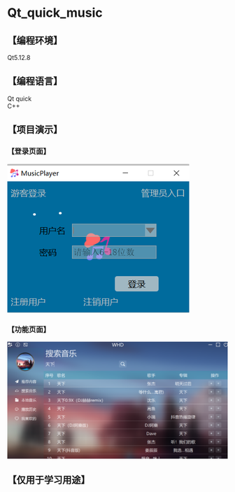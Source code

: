 # Qt_quick_music

## 【编程环境】  
Qt5.12.8  
## 【编程语言】  
Qt quick  
C++  
## 【项目演示】  
###  【登录页面】
 ![登录页面](https://github.com/HD12138/Qt_quick_music/blob/main/Qt_quick_music/course-qt-quick-music-player-demo-master/git_images/log.png)
### 【功能页面】
 ![功能页面](https://github.com/HD12138/Qt_quick_music/blob/main/Qt_quick_music/course-qt-quick-music-player-demo-master/git_images/home.png)

##  【仅用于学习用途】
